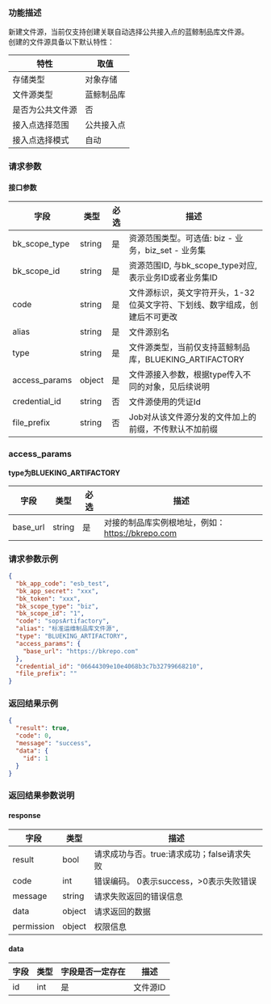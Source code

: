### 功能描述

新建文件源，当前仅支持创建关联自动选择公共接入点的蓝鲸制品库文件源。  
创建的文件源具备以下默认特性：

| 特性       | 取值    |
|----------|-------|
| 存储类型     | 对象存储  |
| 文件源类型    | 蓝鲸制品库 |
| 是否为公共文件源 | 否     |
| 接入点选择范围  | 公共接入点 |
| 接入点选择模式  | 自动    |

### 请求参数

#### 接口参数

| 字段            | 类型     | 必选 | 描述                                      |
|---------------|--------|----|-----------------------------------------|
| bk_scope_type | string | 是  | 资源范围类型。可选值: biz - 业务，biz_set - 业务集      |
| bk_scope_id   | string | 是  | 资源范围ID, 与bk_scope_type对应, 表示业务ID或者业务集ID |
| code          | string | 是  | 文件源标识，英文字符开头，1-32位英文字符、下划线、数字组成，创建后不可更改 |
| alias         | string | 是  | 文件源别名                                   |
| type          | string | 是  | 文件源类型，当前仅支持蓝鲸制品库，BLUEKING_ARTIFACTORY   |
| access_params | object | 是  | 文件源接入参数，根据type传入不同的对象，见后续说明             |
| credential_id | string | 否  | 文件源使用的凭证Id                              |
| file_prefix   | string | 否  | Job对从该文件源分发的文件加上的前缀，不传默认不加前缀            |

### access_params

**type为BLUEKING_ARTIFACTORY**

| 字段       | 类型     | 必选 | 描述                                |
|----------|--------|----|-----------------------------------|
| base_url | string | 是  | 对接的制品库实例根地址，例如：https://bkrepo.com |

### 请求参数示例

```json
{
  "bk_app_code": "esb_test",
  "bk_app_secret": "xxx",
  "bk_token": "xxx",
  "bk_scope_type": "biz",
  "bk_scope_id": "1",
  "code": "sopsArtifactory",
  "alias": "标准运维制品库文件源",
  "type": "BLUEKING_ARTIFACTORY",
  "access_params": {
    "base_url": "https://bkrepo.com"
  },
  "credential_id": "06644309e10e4068b3c7b32799668210",
  "file_prefix": ""
}
```

### 返回结果示例

```json
{
  "result": true,
  "code": 0,
  "message": "success",
  "data": {
    "id": 1
  }
}
```

### 返回结果参数说明

#### response

| 字段         | 类型     | 描述                         |
|------------|--------|----------------------------|
| result     | bool   | 请求成功与否。true:请求成功；false请求失败 |
| code       | int    | 错误编码。 0表示success，>0表示失败错误  |
| message    | string | 请求失败返回的错误信息                |
| data       | object | 请求返回的数据                    |
| permission | object | 权限信息                       |

#### data

| 字段 | 类型  | 字段是否一定存在 | 描述    |
|----|-----|----------|-------|
| id | int | 是        | 文件源ID |
